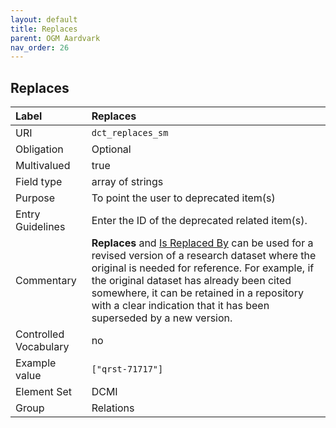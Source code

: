 ```yaml
---
layout: default
title: Replaces
parent: OGM Aardvark
nav_order: 26
---
```


## Replaces

| Label                 | Replaces |
|:----------------------|:---------|
| URI                   | `dct_replaces_sm` |
| Obligation            | Optional |
| Multivalued           | true |
| Field type            | array of strings |
| Purpose               | To point the user to deprecated item(s) |
| Entry Guidelines      | Enter the ID of the deprecated related item(s). |
| Commentary            | **Replaces** and [Is Replaced By](is-replaced-by) can be used for a revised version of a research dataset where the original is needed for reference. For example, if the original dataset has already been cited somewhere, it can be retained in a repository with a clear indication that it has been superseded by a new version. |
| Controlled Vocabulary | no |
| Example value         | `["qrst-71717"]` |
| Element Set           | DCMI |
| Group                 | Relations |

